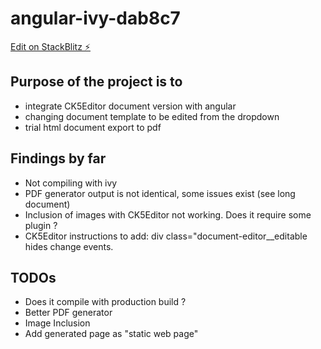 # angular-ivy-dab8c7

[Edit on StackBlitz ⚡️](https://stackblitz.com/edit/angular-ivy-dab8c7)

## Purpose of the project is to 
 - integrate CK5Editor document version with angular
 - changing document template to be edited from the dropdown
 - trial html document export to pdf

## Findings by far
 - Not compiling with ivy
 - PDF generator output is not identical, some issues exist (see long document)
 - Inclusion of images with CK5Editor not working. Does it require some plugin ?
 - CK5Editor instructions to add: div class="document-editor__editable hides change events.


## TODOs
 - Does it compile with production build ?
 - Better PDF generator
 - Image Inclusion
 - Add generated page as "static web page"




